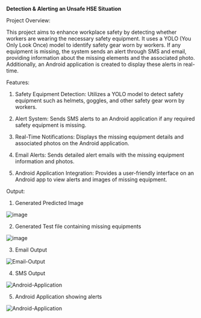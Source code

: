 
**Detection & Alerting an Unsafe HSE Situation**

Project Overview:

This project aims to enhance workplace safety by detecting whether workers are wearing the necessary safety equipment. It uses a YOLO (You Only Look Once) model to identify safety gear worn by workers. If any equipment is missing, the system sends an alert through SMS and email, providing information about the missing elements and the associated photo. Additionally, an Android application is created to display these alerts in real-time.

Features:

1. Safety Equipment Detection:
Utilizes a YOLO model to detect safety equipment such as helmets, goggles, and other safety gear worn by workers.
   
3. Alert System:
Sends SMS alerts to an Android application if any required safety equipment is missing.

3. Real-Time Notifications:
Displays the missing equipment details and associated photos on the Android application.

4. Email Alerts:
Sends detailed alert emails with the missing equipment information and photos.

5. Android Application Integration:
Provides a user-friendly interface on an Android app to view alerts and images of missing equipment.

Output:

1. Generated Predicted Image

![image](https://github.com/ashwinii19/HSE/blob/main/SnapShots/image.png)

2. Generated Test file containing missing equipments

![image](https://github.com/ashwinii19/HSE/blob/main/SnapShots/missing_equipments.jpeg)

3. Email Output
   
![Email-Output](https://github.com/ashwinii19/HSE/blob/main/SnapShots/Email-Output.PNG)

4. SMS Output

![Android-Application](https://github.com/ashwinii19/HSE/blob/main/SnapShots/SMS-Output.jpeg)

5. Android Application showing alerts

![Android-Application](https://github.com/ashwinii19/HSE/blob/main/SnapShots/Android-Output.jpeg)

